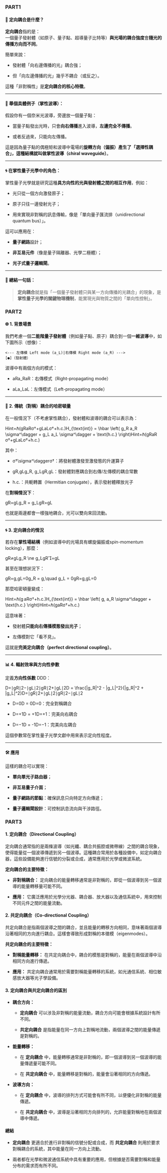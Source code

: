 ### PART1
#### 🌈 定向耦合是什麼？

**定向耦合**指的是：  
一個量子發射體（如原子、量子點、超導量子比特等）**與光場的耦合強度**會**隨光的傳播方向而不同**。

簡單來說：

- 發射體「向右邊傳播的光」耦合強；
    
- 但「向左邊傳播的光」幾乎不耦合（或反之）。
    

這種「非對稱性」是**定向耦合的核心特徵**。

---

#### 📘 舉個具體例子（掌性波導）：

假設你有一個奈米光波導，旁邊放一個量子點：

- 當量子點發出光時，只會**向右傳播**進入波導，**左邊完全不傳播**。
    
- 或者反過來，只能向左傳播。
    

這是因為量子點的偶極矩和波導中電場的**旋轉方向（偏振）**產生了「選擇性耦合」，這種結構就叫做**掌性波導（chiral waveguide）**。

---

#### 🌀 在掌性量子光學中的角色：

掌性量子光學就是研究這種**具方向性的光與發射體之間的相互作用**，例如：

- 光只從一個方向激發原子；
    
- 原子只往一邊發射光子；
    
- 用來實現非對稱的訊息傳輸，像是「單向量子匯流排（unidirectional quantum bus）」。
    

這可以應用在：

- **量子網路**設計；
    
- **非互易元件**（像是量子隔離器、光學二極體）；
    
- **光子式量子邏輯閘**。
    

---

#### 🧠 總結一句話：

> **定向耦合**就是指「一個量子發射體只與某一方向傳播的光耦合」的現象，是**掌性量子光學的關鍵物理機制**，能實現光與物質之間的「單向性控制」。
### PART2
#### 🌐 1. 背景場景

我們考慮一個**二能階量子發射體**（例如量子點、原子）耦合到一個**一維波導**中，如下圖所示（想像）：

`<--- 左傳模 Left mode (a_L)|右傳模 Right mode (a_R) --->                                 [●]（發射體）`

波導中有兩個方向的模式：

- aRa_RaR​：右傳模式（Right-propagating mode）
    
- aLa_LaL​：左傳模式（Left-propagating mode）
    

---

#### 🔬 2. 傳統（對稱）耦合的哈密頓量

在一般情況下（不考慮掌性耦合），發射體和波導的耦合可以表示為：

Hint=ℏ(gRaRσ†+gLaLσ†+h.c.)H_{\text{int}} = \hbar \left( g_R a_R \sigma^\dagger + g_L a_L \sigma^\dagger + \text{h.c.} \right)Hint​=ℏ(gR​aR​σ†+gL​aL​σ†+h.c.)

其中：

- σ†\sigma^\daggerσ†：將發射體激發至激發態的升運算子
    
- gR,gLg_R, g_LgR​,gL​：發射體對應耦合到右傳/左傳模的耦合常數
    
- h.c.：共軛轉置（Hermitian conjugate），表示發射體釋放光子
    

在**對稱情況下**：

gR=gLg_R = g_LgR​=gL​

也就是兩邊都會一樣強地耦合，光可以雙向來回流動。

---

#### 🌀 3. 定向耦合的情況

若存在**掌性場結構**（例如波導中的光場具有螺旋偏振或spin-momentum locking），那麼：

gR≠gLg_R \ne g_LgR​=gL​

甚至在理想狀況下：

gR=g,gL=0g_R = g,\quad g_L = 0gR​=g,gL​=0

那麼哈密頓量變成：

Hint=ℏ(g aRσ†+h.c.)H_{\text{int}} = \hbar \left( g\, a_R \sigma^\dagger + \text{h.c.} \right)Hint​=ℏ(gaR​σ†+h.c.)

這意味著：

- 發射體**只能向右傳播模態發出光子**；
    
- 左傳模對它「看不見」。
    

這就是**完美定向耦合（perfect directional coupling）**。

---

#### 📊 4. 輻射效率與方向性參數

定義**方向性係數** DDD：

D=∣gR∣2−∣gL∣2∣gR∣2+∣gL∣2D = \frac{|g_R|^2 - |g_L|^2}{|g_R|^2 + |g_L|^2}D=∣gR​∣2+∣gL​∣2∣gR​∣2−∣gL​∣2​

- D=0D = 0D=0：完全對稱耦合
    
- D=+1D = +1D=+1：完美向右耦合
    
- D=−1D = -1D=−1：完美向左耦合
    

這個參數常在掌性量子光學文獻中用來表示定向性程度。

---

#### 🛠 應用

這樣的耦合可以實現：

- **單向單光子路由器**；
    
- **非互易量子介面**；
    
- **量子網路的節點**：確保訊息只向特定方向傳遞；
    
- **量子邏輯閘設計**：可控制訊息流向與干涉路徑。
### PART3
#### 1. **定向耦合（Directional Coupling）**

定向耦合通常指的是兩條波導（如光纖、耦合共振腔或微帶線）之間的耦合現象，使得能量從一個波導傳遞到另一個波導。這種耦合常用於各種設備中，如定向耦合器，這些設備能夠進行信號的分裂或合成，通常應用於光學或微波系統。

**定向耦合的主要特徵：**

- **非對稱耦合：** 定向耦合的能量轉移通常是非對稱的，即從一個波導到另一個波導的能量轉移量可能不同。
    
- **應用：** 它廣泛應用於光學分光器、耦合器、放大器以及通信系統中，用來控制不同元件之間的能量流動。
    

#### 2. **共定向耦合（Co-directional Coupling）**

共定向耦合是指兩個波導之間的耦合，並且能量的轉移方向相同，意味著兩個波導沿著相同的方向進行耦合。這樣會導致形成對稱的本徵模（eigenmodes）。

**共定向耦合的主要特徵：**

- **對稱能量轉移：** 在共定向耦合中，耦合的模態是對稱的，能量在兩個波導中沿相同方向進行傳遞。
    
- **應用：** 共定向耦合通常用於需要對稱能量轉移的系統，如光通信系統、相位敏感放大器等光子學設備。
    

#### 3. **定向耦合與共定向耦合的區別**

- **耦合方向：**
    
    - **定向耦合** 可以涉及非對稱的能量流動，耦合方向可能會根據系統設計有所不同。
        
    - **共定向耦合** 是指能量在同一方向上對稱地流動，兩個波導之間的能量傳遞是對稱的。
        
- **能量轉移：**
    
    - 在 **定向耦合** 中，能量轉移通常是非對稱的，即一個波導到另一個波導的能量傳遞量可能不同。
        
    - 在 **共定向耦合** 中，能量轉移是對稱的，能量會沿著相同的方向傳遞。
        
- **波導方向：**
    
    - 在 **定向耦合** 中，波導的排列方式可能會有所不同，以便優化非對稱的能量傳遞。
        
    - 在 **共定向耦合** 中，波導是沿著相同方向排列的，允許能量對稱地在兩個波導中傳遞。
        

#### **總結**

- **定向耦合** 更適合於進行非對稱的信號分配或合成，而 **共定向耦合** 則用於要求對稱耦合的系統，其中能量在同一方向上流動。
    
- 兩者都在光學和微波通信系統中具有重要的應用，但根據是否需要對稱和能量分布的需求而有所不同。